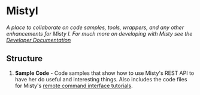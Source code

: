 # MistyI
_A place to collaborate on code samples, tools, wrappers, and any other enhancements for Misty I. For much more on developing with Misty see the [Developer Documentation](https://docs.mistyrobotics.com)_ 

## Structure

1. __Sample Code__ - Code samples that show how to use Misty's REST API to have her do useful and interesting things. Also includes the code files for Misty's [remote command interface tutorials](https://docs.mistyrobotics.com/coding/using-remote-commands/tutorials/).
